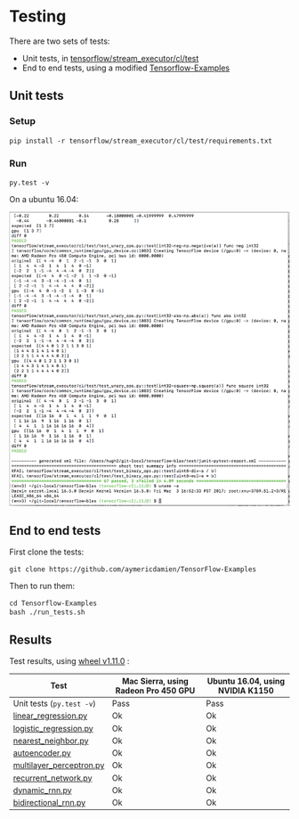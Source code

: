 # Testing

There are two sets of tests:
- Unit tests, in [tensorflow/stream_executor/cl/test](tensorflow/stream_executor/cl/test)
- End to end tests, using a modified [Tensorflow-Examples](https://github.com/aymericdamien/TensorFlow-Examples.git)

## Unit tests


### Setup
```
pip install -r tensorflow/stream_executor/cl/test/requirements.txt
```

### Run

```
py.test -v
```

On a ubuntu 16.04:

<img src="img/mac_sierra_tests.png" width="600" />

## End to end tests

First clone the tests:
```
git clone https://github.com/aymericdamien/TensorFlow-Examples
```

Then to run them:
```
cd Tensorflow-Examples
bash ./run_tests.sh
```

## Results

Test results, using [wheel v1.11.0](https://github.com/pint1022/tensorflow/releases/tag/v0.18.3) :

| Test | Mac Sierra, using Radeon Pro 450 GPU | Ubuntu 16.04, using NVIDIA K1150 |
|----- |-------|-------|
| Unit tests (`py.test -v`) | Pass | Pass |
| [linear_regression.py](https://github.com/hughperkins/TensorFlow-Examples/blob/as-unit-tests/examples/2_BasicModels/linear_regression.py) |  Ok | Ok |
| [logistic_regression.py](https://github.com/hughperkins/TensorFlow-Examples/blob/as-unit-tests/examples/2_BasicModels/logistic_regression.py) | Ok | Ok |
| [nearest_neighbor.py](https://github.com/hughperkins/TensorFlow-Examples/blob/as-unit-tests/examples/2_BasicModels/nearest_neighbor.py)  | Ok | Ok |
| [autoencoder.py](https://github.com/hughperkins/TensorFlow-Examples/blob/as-unit-tests/examples/3_NeuralNetworks/autoencoder.py)| Ok | Ok |
| [multilayer_perceptron.py](https://github.com/hughperkins/TensorFlow-Examples/blob/as-unit-tests/examples/3_NeuralNetworks/multilayer_perceptron.py)  | Ok | Ok |
| [recurrent_network.py](https://github.com/hughperkins/TensorFlow-Examples/blob/as-unit-tests/examples/3_NeuralNetworks/recurrent_network.py)  | Ok | Ok |
| [dynamic_rnn.py](https://github.com/hughperkins/TensorFlow-Examples/blob/as-unit-tests/examples/3_NeuralNetworks/dynamic_rnn.py)  | Ok | Ok |
| [bidirectional_rnn.py](https://github.com/hughperkins/TensorFlow-Examples/blob/as-unit-tests/examples/3_NeuralNetworks/bidirectional_rnn.py)  | Ok | Ok |
